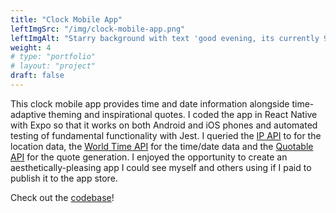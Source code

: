```yaml
---
title: "Clock Mobile App"
leftImgSrc: "/img/clock-mobile-app.png"
leftImgAlt: "Starry background with text 'good evening, its currently 9:29 PM PDT in Seattle' & a 'More' arrow."
weight: 4
# type: "portfolio"
# layout: "project"
draft: false
---
```


This clock mobile app provides time and date information alongside time-adaptive theming and inspirational quotes. I coded the app in React Native with Expo so that it works on both Android and iOS phones and automated testing of fundamental functionality with Jest. I queried the [IP API](http://ip-api.com/) to for the location data, the [World Time API](http://worldtimeapi.org/) for the time/date data and the [Quotable API](https://api.quotable.io/) for the quote generation. I enjoyed the opportunity to create an aesthetically-pleasing app I could see myself and others using if I paid to publish it to the app store.

Check out the [codebase](https://github.com/kmxtaylor/clock)!
